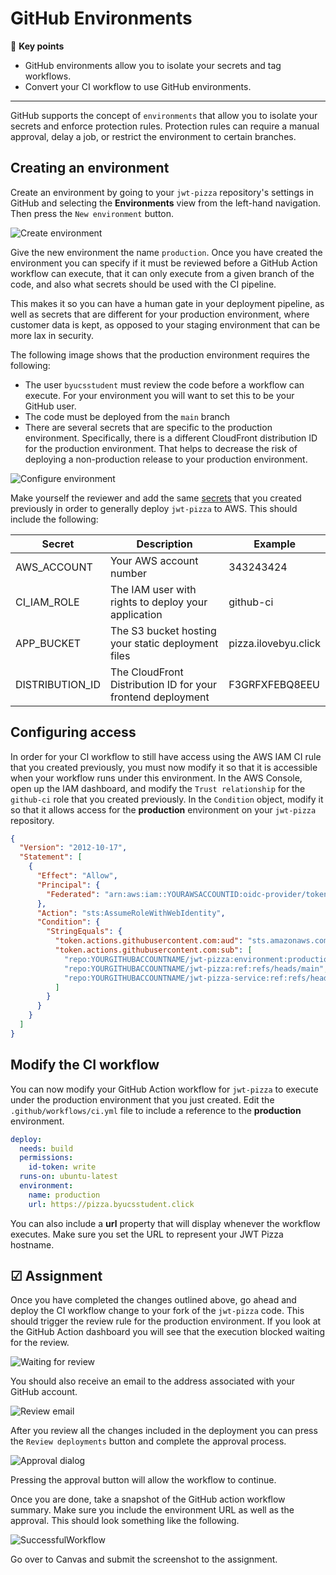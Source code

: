 # GitHub Environments

🔑 **Key points**

- GitHub environments allow you to isolate your secrets and tag workflows.
- Convert your CI workflow to use GitHub environments.

---

GitHub supports the concept of `environments` that allow you to isolate your secrets and enforce protection rules. Protection rules can require a manual approval, delay a job, or restrict the environment to certain branches.

## Creating an environment

Create an environment by going to your `jwt-pizza` repository's settings in GitHub and selecting the **Environments** view from the left-hand navigation. Then press the `New environment` button.

![Create environment](createEnvironment.png)

Give the new environment the name `production`. Once you have created the environment you can specify if it must be reviewed before a GitHub Action workflow can execute, that it can only execute from a given branch of the code, and also what secrets should be used with the CI pipeline.

This makes it so you can have a human gate in your deployment pipeline, as well as secrets that are different for your production environment, where customer data is kept, as opposed to your staging environment that can be more lax in security.

The following image shows that the production environment requires the following:

- The user `byucsstudent` must review the code before a workflow can execute. For your environment you will want to set this to be your GitHub user.
- The code must be deployed from the `main` branch
- There are several secrets that are specific to the production environment. Specifically, there is a different CloudFront distribution ID for the production environment. That helps to decrease the risk of deploying a non-production release to your production environment.

![Configure environment](configureEnvironment.png)

Make yourself the reviewer and add the same [secrets](../awsS3Deployment/awsS3Deployment.md) that you created previously in order to generally deploy `jwt-pizza` to AWS. This should include the following:

| Secret          | Description                                                 | Example              |
| --------------- | ----------------------------------------------------------- | -------------------- |
| AWS_ACCOUNT     | Your AWS account number                                     | 343243424            |
| CI_IAM_ROLE     | The IAM user with rights to deploy your application         | github-ci            |
| APP_BUCKET      | The S3 bucket hosting your static deployment files          | pizza.ilovebyu.click |
| DISTRIBUTION_ID | The CloudFront Distribution ID for your frontend deployment | F3GRFXFEBQ8EEU       |

## Configuring access

In order for your CI workflow to still have access using the AWS IAM CI rule that you created previously, you must now modify it so that it is accessible when your workflow runs under this environment. In the AWS Console, open up the IAM dashboard, and modify the `Trust relationship` for the `github-ci` role that you created previously. In the `Condition` object, modify it so that it allows access for the **production** environment on your `jwt-pizza` repository.

```json
{
  "Version": "2012-10-17",
  "Statement": [
    {
      "Effect": "Allow",
      "Principal": {
        "Federated": "arn:aws:iam::YOURAWSACCOUNTID:oidc-provider/token.actions.githubusercontent.com"
      },
      "Action": "sts:AssumeRoleWithWebIdentity",
      "Condition": {
        "StringEquals": {
          "token.actions.githubusercontent.com:aud": "sts.amazonaws.com",
          "token.actions.githubusercontent.com:sub": [
            "repo:YOURGITHUBACCOUNTNAME/jwt-pizza:environment:production",
            "repo:YOURGITHUBACCOUNTNAME/jwt-pizza:ref:refs/heads/main",
            "repo:YOURGITHUBACCOUNTNAME/jwt-pizza-service:ref:refs/heads/main"
          ]
        }
      }
    }
  ]
}
```

## Modify the CI workflow

You can now modify your GitHub Action workflow for `jwt-pizza` to execute under the production environment that you just created. Edit the `.github/workflows/ci.yml` file to include a reference to the **production** environment.

```yml
deploy:
  needs: build
  permissions:
    id-token: write
  runs-on: ubuntu-latest
  environment:
    name: production
    url: https://pizza.byucsstudent.click
```

You can also include a **url** property that will display whenever the workflow executes. Make sure you set the URL to represent your JWT Pizza hostname.

## ☑ Assignment

Once you have completed the changes outlined above, go ahead and deploy the CI workflow change to your fork of the `jwt-pizza` code. This should trigger the review rule for the production environment. If you look at the GitHub Action dashboard you will see that the execution blocked waiting for the review.

![Waiting for review](waitingForReview.png)

You should also receive an email to the address associated with your GitHub account.

![Review email](reviewEmail.png)

After you review all the changes included in the deployment you can press the `Review deployments` button and complete the approval process.

![Approval dialog](approvalDialog.png)

Pressing the approval button will allow the workflow to continue.

Once you are done, take a snapshot of the GitHub action workflow summary. Make sure you include the environment URL as well as the approval. This should look something like the following.

![SuccessfulWorkflow](successfulWorkflow.png)

Go over to Canvas and submit the screenshot to the assignment.
